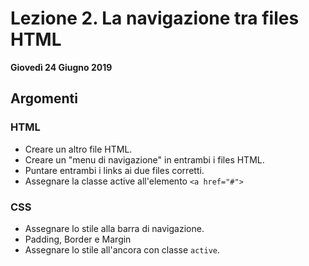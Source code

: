 # Lezione 2. La navigazione tra files HTML
**Giovedì 24 Giugno 2019** 
## Argomenti
### HTML
* Creare un altro file HTML.
* Creare un "menu di navigazione" in entrambi i files HTML.
* Puntare entrambi i links ai due files corretti.
* Assegnare la classe active all'elemento `<a href="#">`
### CSS
* Assegnare lo stile alla barra di navigazione.
* Padding, Border e Margin
* Assegnare lo stile all'ancora con classe `active`.

